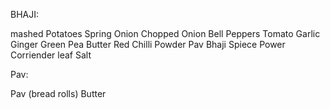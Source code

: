 BHAJI:

mashed Potatoes
Spring Onion
Chopped Onion
Bell Peppers
Tomato
Garlic
Ginger
Green Pea 
Butter
Red Chilli Powder
Pav Bhaji Spiece Power
Corriender leaf 
Salt

Pav:

Pav (bread rolls)
Butter